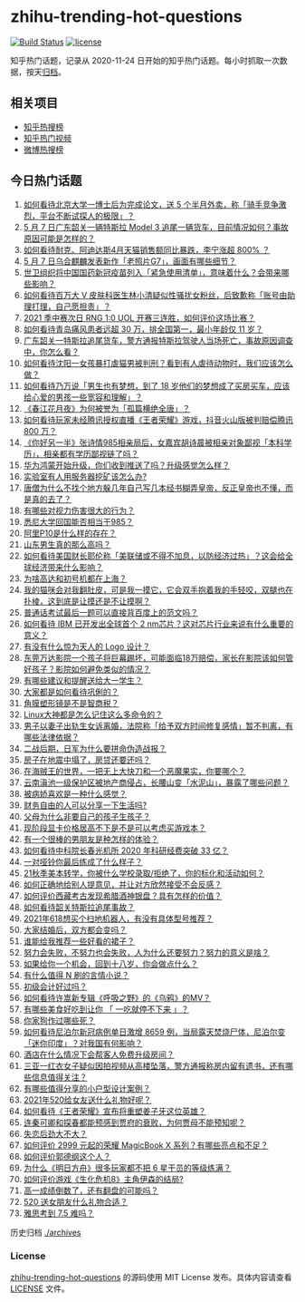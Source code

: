 # zhihu-trending-hot-questions

[![Build Status](https://github.com/justjavac/zhihu-trending-hot-questions/workflows/ci/badge.svg?branch=master)](https://github.com/justjavac/zhihu-trending-hot-questions/actions)
[![license](https://img.shields.io/github/license/justjavac/zhihu-trending-hot-questions)](https://github.com/justjavac/zhihu-trending-hot-questions/blob/master/LICENSE)

知乎热门话题，记录从 2020-11-24 日开始的知乎热门话题。每小时抓取一次数据，按天[归档](./archives)。

## 相关项目

- [知乎热搜榜](https://github.com/justjavac/zhihu-trending-top-search)
- [知乎热门视频](https://github.com/justjavac/zhihu-trending-hot-video)
- [微博热搜榜](https://github.com/justjavac/weibo-trending-hot-search)

## 今日热门话题

<!-- BEGIN -->
<!-- 最后更新时间 Sat May 08 2021 08:03:43 GMT+0800 (China Standard Time) -->

1. [如何看待北京大学一博士后为完成论文，送 5
   个半月外卖，称「骑手竞争激烈，平台不断试探人的极限」？](https://www.zhihu.com/question/458170986)
2. [5 月 7 日广东韶关一辆特斯拉 Model 3
   追尾一辆货车，目前情况如何？事故原因可能是怎样的？](https://www.zhihu.com/question/458230688)
3. [如何看待耐克、阿迪达斯4月天猫销售额同比暴跌，李宁涨超 800%
   ？](https://www.zhihu.com/question/458198356)
4. [5 月 7 日乌合麒麟发表新作「老照片G7」，画面有哪些细节？](https://www.zhihu.com/question/458184079)
5. [世卫组织将中国国药新冠疫苗列入「紧急使用清单」，意味着什么？会带来哪些影响？](https://www.zhihu.com/question/458276429)
6. [如何看待百万大 V
   皮肤科医生林小清疑似性骚扰女粉丝，后致歉称「账号由助理打理，自己愿担责」？](https://www.zhihu.com/question/458204493)
7. [2021 季中赛次日 RNG 1:0 UOL
   开赛三连胜，如何评价这场比赛？](https://www.zhihu.com/question/458261332)
8. [如何看待青岛痛风患者远超 30 万，排全国第一，最小年龄仅 11
   岁？](https://www.zhihu.com/question/457241530)
9. [广东韶关一特斯拉追尾货车，警方通报特斯拉驾驶人当场死亡，事故原因调查中，你怎么看？](https://www.zhihu.com/question/458241432)
10. [如何看待沈阳一女孩暴打虐猫男被判刑？看到有人虐待动物时，我们应该怎么做？](https://www.zhihu.com/question/458191979)
11. [如何看待乃万说「男生也有梦想，到了 18
    岁他们的梦想成了买房买车，应该给心爱的男孩一些宽容和理解」？](https://www.zhihu.com/question/458072558)
12. [《春江花月夜》为何被誉为「孤篇横绝全唐」？](https://www.zhihu.com/question/301477404)
13. [如何看待玩家未经腾讯授权直播《王者荣耀》游戏，抖音火山版被判赔偿腾讯 800
    万？](https://www.zhihu.com/question/458207960)
14. [《你好另一半》张诗情985相亲局后，女嘉宾胡诗晨被相亲对象鄙视「本科学历」，相亲都有学历鄙视链了吗？](https://www.zhihu.com/question/456452569)
15. [华为鸿蒙开始升级，你们收到推送了吗？升级感觉怎么样？](https://www.zhihu.com/question/456976153)
16. [实验室有人用服务器挖矿该怎么办?](https://www.zhihu.com/question/451758003)
17. [唐僧为什么不找个地方躲几年自己写几本经书糊弄皇帝，反正皇帝也不懂，而是真的去了？](https://www.zhihu.com/question/457874561)
18. [有哪些对视力伤害很大的行为？](https://www.zhihu.com/question/384087324)
19. [悉尼大学回国能否相当于985？](https://www.zhihu.com/question/266843003)
20. [阿里P10是什么样的存在？](https://www.zhihu.com/question/307907539)
21. [山东男生真的那么高吗？](https://www.zhihu.com/question/336226437)
22. [如何看待美国财长耶伦称「美联储或不得不加息，以防经济过热」？这会给全球经济带来什么影响？](https://www.zhihu.com/question/457850060)
23. [为啥高达和初号机都在上海？](https://www.zhihu.com/question/457070563)
24. [我的猫咪会对我翻肚皮，可是我一摸它，它会双手抱着我的手轻咬，双腿也在扑棱，这到底是让摸还是不让摸啊？](https://www.zhihu.com/question/442629160)
25. [普通话考试最后一题可以直接背百度上的范文吗？](https://www.zhihu.com/question/453538698)
26. [如何看待 IBM 已开发出全球首个 2
    nm芯片？这对芯片行业来说有什么重要的意义？](https://www.zhihu.com/question/458099340)
27. [有没有什么惊为天人的 Logo 设计？](https://www.zhihu.com/question/335957333)
28. [东莞万达影院一个孩子将巨幕踢坏，可能面临18万赔偿，家长在影院该如何管好孩子？影院如何避免类似的情况？](https://www.zhihu.com/question/457624626)
29. [有哪些建议和提醒送给大一学生？](https://www.zhihu.com/question/377593484)
30. [大家都是如何看待巩俐的？](https://www.zhihu.com/question/303936309)
31. [角膜塑形镜是不是智商税？](https://www.zhihu.com/question/425556684)
32. [Linux大神都是怎么记住这么多命令的？](https://www.zhihu.com/question/452895041)
33. [男子以妻子出轨生女诉离婚，法院称「给予双方时间修复感情」暂不判离，有哪些法律依据？](https://www.zhihu.com/question/458189714)
34. [二战后期，日军为什么要拼命伪造战报？](https://www.zhihu.com/question/457656500)
35. [房子在地震中塌了，房贷还要还吗？](https://www.zhihu.com/question/63716904)
36. [在海贼王的世界，一把无上大快刀和一个恶魔果实，你要哪个？](https://www.zhihu.com/question/458033933)
37. [云南滇池一级保护区被地产商侵占，长腰山变「水泥山」，暴露了哪些问题？](https://www.zhihu.com/question/458176455)
38. [被病娇喜欢是一种什么感觉？](https://www.zhihu.com/question/378449678)
39. [财务自由的人可以分享一下生活吗?](https://www.zhihu.com/question/452616303)
40. [父母为什么非要自己的孩子生孩子？](https://www.zhihu.com/question/457863388)
41. [现阶段显卡价格居高不下是不是可以考虑买游戏本？](https://www.zhihu.com/question/444651647)
42. [有一个很棒的男朋友是种怎样的体验？](https://www.zhihu.com/question/37379581)
43. [如何看待中科院长春光机所 2020 年科研经费突破 33 亿？](https://www.zhihu.com/question/457734337)
44. [一对哑铃你最后练成了什么样子？](https://www.zhihu.com/question/378688672)
45. [21秋季美本转学，你被什么学校录取/拒绝了，你的标化和活动如何？](https://www.zhihu.com/question/380200402)
46. [如何正确地给别人提意见，并让对方欣然接受不会反感？](https://www.zhihu.com/question/40288998)
47. [如何评价西藏考古发现希腊酒神银盘？具有怎样的价值？](https://www.zhihu.com/question/457689078)
48. [如何看待韶关特斯拉追尾事故？](https://www.zhihu.com/question/458219985)
49. [2021年618想买个扫地机器人，有没有具体型号推荐？](https://www.zhihu.com/question/397698378)
50. [大家结婚后，双方都会变吗？](https://www.zhihu.com/question/448732110)
51. [谁能给我推荐一些好看的裙子？](https://www.zhihu.com/question/452199398)
52. [努力会失败，不努力也会失败，人为什么还要努力？努力的意义是啥？](https://www.zhihu.com/question/456002749)
53. [如果给你一个机会，回到十八岁，你会做点什么？](https://www.zhihu.com/question/454167575)
54. [有什么值得 N 刷的言情小说？](https://www.zhihu.com/question/446606462)
55. [初级会计好过吗？](https://www.zhihu.com/question/317553804)
56. [如何看待许嵩新专辑《呼吸之野》的《乌鸦》的MV？](https://www.zhihu.com/question/458282787)
57. [有哪些美食好吃到让你 「 一吃就停不下来 」？](https://www.zhihu.com/question/435951969)
58. [你家狗作过哪些死？](https://www.zhihu.com/question/457779970)
59. [如何看待尼泊尔新冠病例单日激增 8659
    例，当局露天焚烧尸体，尼泊尔变「迷你印度」？对我国有何影响？](https://www.zhihu.com/question/457888018)
60. [酒店在什么情况下会帮客人免费升级房间？](https://www.zhihu.com/question/26920344)
61. [三亚一红衣女子疑似因拍视频从高楼坠落，警方通报称房内留有遗书，还有哪些信息值得关注？](https://www.zhihu.com/question/458070461)
62. [有哪些值得分享的小户型设计案例？](https://www.zhihu.com/question/442972054)
63. [2021年520给女友送什么礼物好呢？](https://www.zhihu.com/question/457741080)
64. [如何看待《王者荣耀》宣布将重塑姜子牙这位英雄？](https://www.zhihu.com/question/457939742)
65. [连秦可卿和探春都能预感到贾府的衰败，为何贾母不能预知呢？](https://www.zhihu.com/question/454745776)
66. [失恋后劲大不大？](https://www.zhihu.com/question/371918832)
67. [如何评价 2999 元起的荣耀 MagicBook X
    系列？有哪些亮点和不足？](https://www.zhihu.com/question/458017940)
68. [如何评价郭德纲这个人？](https://www.zhihu.com/question/35789696)
69. [为什么《明日方舟》很多玩家都不把 6 星干员的等级练满？](https://www.zhihu.com/question/453080628)
70. [如何评价游戏《生化危机8》主角伊森的结局?](https://www.zhihu.com/question/457971616)
71. [高一成绩倒数了，还有翻盘的可能吗？](https://www.zhihu.com/question/457341656)
72. [520 送女朋友什么礼物合适？](https://www.zhihu.com/question/393509843)
73. [雅思考到 7.5 难吗？](https://www.zhihu.com/question/448858253)

<!-- END -->

历史归档 [./archives](./archives)

### License

[zhihu-trending-hot-questions](https://github.com/justjavac/zhihu-trending-hot-questions)
的源码使用 MIT License 发布。具体内容请查看 [LICENSE](./LICENSE) 文件。
